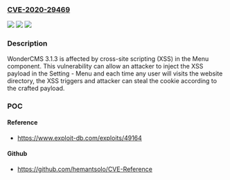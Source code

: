 ### [CVE-2020-29469](https://cve.mitre.org/cgi-bin/cvename.cgi?name=CVE-2020-29469)
![](https://img.shields.io/static/v1?label=Product&message=n%2Fa&color=blue)
![](https://img.shields.io/static/v1?label=Version&message=n%2Fa&color=blue)
![](https://img.shields.io/static/v1?label=Vulnerability&message=n%2Fa&color=brighgreen)

### Description

WonderCMS 3.1.3 is affected by cross-site scripting (XSS) in the Menu component. This vulnerability can allow an attacker to inject the XSS payload in the Setting - Menu and each time any user will visits the website directory, the XSS triggers and attacker can steal the cookie according to the crafted payload.

### POC

#### Reference
- https://www.exploit-db.com/exploits/49164

#### Github
- https://github.com/hemantsolo/CVE-Reference

